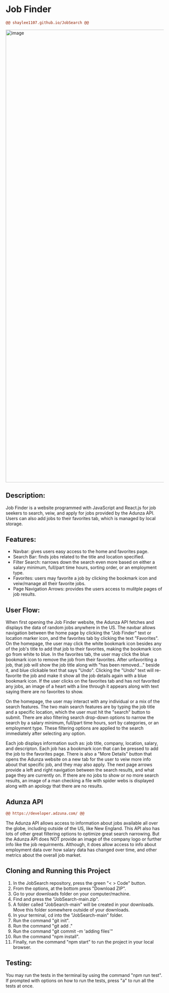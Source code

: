 <h1>Job Finder</h1>

  ````diff
@@ shaylee1107.github.io/JobSearch @@
````

<img width="1440" alt="image" src="https://github.com/user-attachments/assets/5dcc0d38-0dd4-4158-bb5c-93339c296a51">


<h2>Description:</h2>
<p>Job Finder is a website programmed with JavaScript and React.js for job seekers to search, veiw, and apply for jobs provided by the Adunza API. Users can also add jobs to their favorites tab, which is managed by local storage.</p>

<h2>Features:</h2>
<ul>
  <li>Navbar: gives users easy access to the home and favorites page.</li>
  <li>Search Bar: finds jobs related to the title and location specified.</li>
  <li>Filter Search: narrows down the search even more based on either a salary minimum, full/part time hours, sorting order, or an employment type.</li>
  <li>Favorites: users may favorite a job by clicking the bookmark icon and veiw/manage all their favorite jobs.</li>
  <li>Page Navigation Arrows: provides the users access to mulitple pages of job results. </li>
</ul>

<h2>User Flow:</h2>
<p>When first opening the Job Finder website, the Adunza API fetches and displays the data of random jobs anywhere in the US. The navbar allows navigation between the home page by clicking the "Job Finder" text or location marker icon, and the favorites tab by clicking the text "Favorites". On the homepage, the user may click the white bookmark icon besides any of the job's title to add that job to their favorites, making the bookmark icon go from white to blue. In the favorites tab, the user may click the blue bookmark icon to remove the job from their favorites. After unfavoriting a job, that job will show the job title along with "has been removed..." beside it, and blue clickable text that says "Undo". Clicking the "Undo" text will re-favorite the job and make it show all the job details again with a blue bookmark icon. If the user clicks on the favorites tab and has not favorited any jobs, an image of a heart with a line through it appears along with text saying there are no favorites to show.</p>
<p>On the homepage, the user may interact with any individual or a mix of the search features. The two main search features are by typing the job title and a specific location, which the user must hit the "search" button to submit. There are also filtering search drop-down options to narrow the search by a salary minimum, full/part time hours, sort by categories, or an employment type. These filtering options are applied to the search immediately after selecting any option.</p>
<p>Each job displays information such as: job title, company, location, salary, and descripton. Each job has a bookmark icon that can be pressed to add the job to the favorites page. There is also a "More Details" button that opens the Adunza website on a new tab for the user to veiw more info about that specific job, and they may also apply. The next page arrows provide a left and right navigation between the search results, and what page they are currently on. If there are no jobs to show or no more search results, an image of a man checking a file with spider webs is displayed along with an apology that there are no results. </p>

<h2>Adunza API</h2>

  ````diff
@@ https://developer.adzuna.com/ @@
````

<p>The Adunza API allows access to information about jobs available all over the globe, including outside of the US, like New England. This API also has lots of other great filtering options to optimize great search narrowing. But the Adunza API does NOT provide an image of the company logo or further info like the job requirments. Although, it does allow access to info about employment data over how salary data has changed over time, and other metrics about the overall job market. </p>

<h2>Cloning and Running this Project</h2>
<ol>
  <li>In the JobSearch repository, press the green "< > Code" button.</li>
  <li>From the options, at the bottom press "Download ZIP".</li>
  <li>Go to your downloads folder on your computer/machine.</li>
  <li>Find and press the "JobSearch-main.zip".</li>
  <li>A folder called "JobSearch-main" will be created in your downloads. Move this folder somewhere outside of your downloads.</li>
  <li>In your terminal, cd into the "JobSearch-main" folder.</li>
  <li>Run the command "git init".</li>
  <li>Run the command "git add ."</li>
  <li>Run the command "git commit -m 'adding files'" </li>
  <li>Run the command "npm install".</li>
  <li>Finally, run the command "npm start" to run the project in your local browser.</li>
</ol>

<h2>Testing:</h2>
<p>You may run the tests in the terminal by using the command "npm run test". If prompted with options on how to run the tests, press "a" to run all the tests at once.</p>




